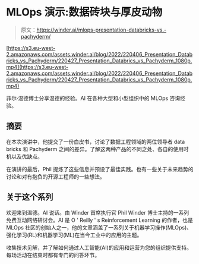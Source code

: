 # MLOps 演示:数据砖块与厚皮动物

> 原文：<https://winder.ai/mlops-presentation-databricks-vs.-pachyderm/>

[https://s3.eu-west-2.amazonaws.com/assets.winder.ai/blog/2022/220406_Presentation_Databricks_vs_Pachyderm/220427_Presentation_Databrics_vs_Pachyderm_1080p.mp4](https://s3.eu-west-2.amazonaws.com/assets.winder.ai/blog/2022/220406_Presentation_Databricks_vs_Pachyderm/220427_Presentation_Databrics_vs_Pachyderm_1080p.mp4)

菲尔·温德博士分享温德的经验。AI 在各种大型和小型组织中的 MLOps 咨询经验。

## 摘要

在本次演讲中，他提交了一份白皮书，讨论了数据工程领域的两位领导者 data bricks 和 Pachyderm 之间的差异。了解这两种产品的不同之处、各自的使用时机以及优缺点。

在演讲的最后，Phil 提炼了这些信息并预设了最佳实践。也有一些关于未来趋势的讨论和对有抱负的开源工程师的一些想法。

## 关于这个系列

欢迎来到温德。AI 说话。由 Winder 首席执行官 Phil Winder 博士主持的一系列免费互动网络研讨会。AI 是 O ' Reilly ' s Reinforcement Learning 的作者，也是 MLOps 社区的创始人之一，他的文章涵盖了一系列关于机器学习操作(MLOps)、强化学习(RL)和机器学习(ML)在当今工业中的应用的主题。

收集技术见解，并了解如何通过人工智能(AI)的应用和运营为您的组织提供支持。每场活动在结束时都有专门的问答环节。